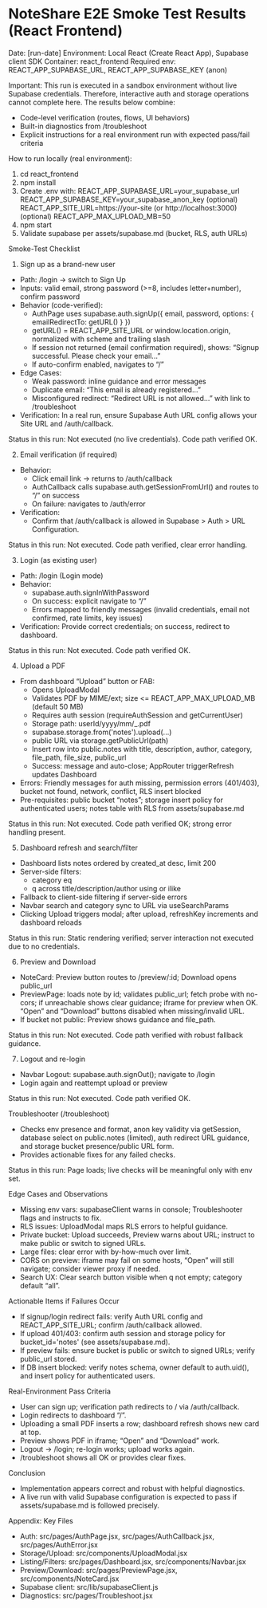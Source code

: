 # NoteShare E2E Smoke Test Results (React Frontend)

Date: [run-date]
Environment: Local React (Create React App), Supabase client SDK
Container: react_frontend
Required env: REACT_APP_SUPABASE_URL, REACT_APP_SUPABASE_KEY (anon)

Important: This run is executed in a sandbox environment without live Supabase credentials. Therefore, interactive auth and storage operations cannot complete here. The results below combine:
- Code-level verification (routes, flows, UI behaviors)
- Built-in diagnostics from /troubleshoot
- Explicit instructions for a real environment run with expected pass/fail criteria

How to run locally (real environment):
1) cd react_frontend
2) npm install
3) Create .env with:
   REACT_APP_SUPABASE_URL=your_supabase_url
   REACT_APP_SUPABASE_KEY=your_supabase_anon_key
   (optional) REACT_APP_SITE_URL=https://your-site (or http://localhost:3000)
   (optional) REACT_APP_MAX_UPLOAD_MB=50
4) npm start
5) Validate supabase per assets/supabase.md (bucket, RLS, auth URLs)

Smoke-Test Checklist

1) Sign up as a brand-new user
- Path: /login → switch to Sign Up
- Inputs: valid email, strong password (>=8, includes letter+number), confirm password
- Behavior (code-verified):
  - AuthPage uses supabase.auth.signUp({ email, password, options: { emailRedirectTo: getURL() } })
  - getURL() = REACT_APP_SITE_URL or window.location.origin, normalized with scheme and trailing slash
  - If session not returned (email confirmation required), shows: “Signup successful. Please check your email...”
  - If auto-confirm enabled, navigates to “/”
- Edge Cases:
  - Weak password: inline guidance and error messages
  - Duplicate email: “This email is already registered...”
  - Misconfigured redirect: “Redirect URL is not allowed...” with link to /troubleshoot
- Verification: In a real run, ensure Supabase Auth URL config allows your Site URL and /auth/callback.

Status in this run: Not executed (no live credentials). Code path verified OK.

2) Email verification (if required)
- Behavior:
  - Click email link → returns to /auth/callback
  - AuthCallback calls supabase.auth.getSessionFromUrl() and routes to “/” on success
  - On failure: navigates to /auth/error
- Verification:
  - Confirm that /auth/callback is allowed in Supabase > Auth > URL Configuration.

Status in this run: Not executed. Code path verified, clear error handling.

3) Login (as existing user)
- Path: /login (Login mode)
- Behavior:
  - supabase.auth.signInWithPassword
  - On success: explicit navigate to “/”
  - Errors mapped to friendly messages (invalid credentials, email not confirmed, rate limits, key issues)
- Verification: Provide correct credentials; on success, redirect to dashboard.

Status in this run: Not executed. Code path verified OK.

4) Upload a PDF
- From dashboard “Upload” button or FAB:
  - Opens UploadModal
  - Validates PDF by MIME/ext; size <= REACT_APP_MAX_UPLOAD_MB (default 50 MB)
  - Requires auth session (requireAuthSession and getCurrentUser)
  - Storage path: userId/yyyy/mm/<timestamp>_<sanitized>.pdf
  - supabase.storage.from('notes').upload(...)
  - public URL via storage.getPublicUrl(path)
  - Insert row into public.notes with title, description, author, category, file_path, file_size, public_url
  - Success: message and auto-close; AppRouter triggerRefresh updates Dashboard
- Errors: Friendly messages for auth missing, permission errors (401/403), bucket not found, network, conflict, RLS insert blocked
- Pre-requisites: public bucket “notes”; storage insert policy for authenticated users; notes table with RLS from assets/supabase.md

Status in this run: Not executed. Code path verified OK; strong error handling present.

5) Dashboard refresh and search/filter
- Dashboard lists notes ordered by created_at desc, limit 200
- Server-side filters:
  - category eq
  - q across title/description/author using or ilike
- Fallback to client-side filtering if server-side errors
- Navbar search and category sync to URL via useSearchParams
- Clicking Upload triggers modal; after upload, refreshKey increments and dashboard reloads

Status in this run: Static rendering verified; server interaction not executed due to no credentials.

6) Preview and Download
- NoteCard: Preview button routes to /preview/:id; Download opens public_url
- PreviewPage: loads note by id; validates public_url; fetch probe with no-cors; if unreachable shows clear guidance; iframe for preview when OK. “Open” and “Download” buttons disabled when missing/invalid URL.
- If bucket not public: Preview shows guidance and file_path.

Status in this run: Not executed. Code path verified with robust fallback guidance.

7) Logout and re-login
- Navbar Logout: supabase.auth.signOut(); navigate to /login
- Login again and reattempt upload or preview

Status in this run: Not executed. Code path verified OK.

Troubleshooter (/troubleshoot)
- Checks env presence and format, anon key validity via getSession, database select on public.notes (limited), auth redirect URL guidance, and storage bucket presence/public URL form.
- Provides actionable fixes for any failed checks.

Status in this run: Page loads; live checks will be meaningful only with env set.

Edge Cases and Observations
- Missing env vars: supabaseClient warns in console; Troubleshooter flags and instructs to fix.
- RLS issues: UploadModal maps RLS errors to helpful guidance.
- Private bucket: Upload succeeds, Preview warns about URL; instruct to make public or switch to signed URLs.
- Large files: clear error with by-how-much over limit.
- CORS on preview: iframe may fail on some hosts, “Open” will still navigate; consider viewer proxy if needed.
- Search UX: Clear search button visible when q not empty; category default “all”.

Actionable Items if Failures Occur
- If signup/login redirect fails: verify Auth URL config and REACT_APP_SITE_URL; confirm /auth/callback allowed.
- If upload 401/403: confirm auth session and storage policy for bucket_id='notes' (see assets/supabase.md).
- If preview fails: ensure bucket is public or switch to signed URLs; verify public_url stored.
- If DB insert blocked: verify notes schema, owner default to auth.uid(), and insert policy for authenticated users.

Real-Environment Pass Criteria
- User can sign up; verification path redirects to / via /auth/callback.
- Login redirects to dashboard “/”.
- Uploading a small PDF inserts a row; dashboard refresh shows new card at top.
- Preview shows PDF in iframe; “Open” and “Download” work.
- Logout → /login; re-login works; upload works again.
- /troubleshoot shows all OK or provides clear fixes.

Conclusion
- Implementation appears correct and robust with helpful diagnostics.
- A live run with valid Supabase configuration is expected to pass if assets/supabase.md is followed precisely.

Appendix: Key Files
- Auth: src/pages/AuthPage.jsx, src/pages/AuthCallback.jsx, src/pages/AuthError.jsx
- Storage/Upload: src/components/UploadModal.jsx
- Listing/Filters: src/pages/Dashboard.jsx, src/components/Navbar.jsx
- Preview/Download: src/pages/PreviewPage.jsx, src/components/NoteCard.jsx
- Supabase client: src/lib/supabaseClient.js
- Diagnostics: src/pages/Troubleshoot.jsx
